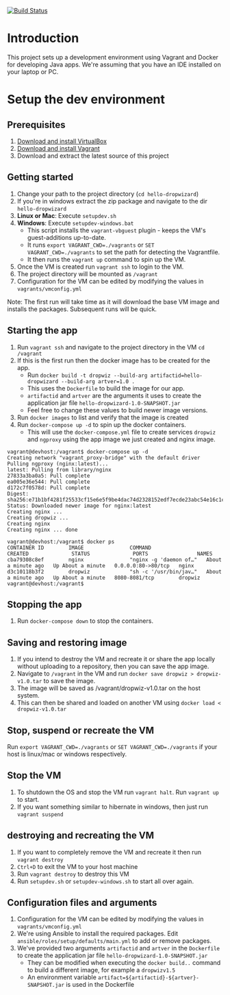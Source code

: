 [![Build Status](https://travis-ci.com/kottapar/hello-dropwizard.svg?branch=hellov3)](https://travis-ci.com/kottapar/hello-dropwizard)

# Introduction

This project sets up a development environment using Vagrant and Docker for developing Java apps. We're assuming that you have an IDE installed on your laptop or PC.

# Setup the dev environment

Prerequisites
-------------
1. [Download and install VirtualBox](https://www.virtualbox.org/wiki/Downloads)
2. [Download and install Vagrant](http://www.vagrantup.com/downloads.html)
3. Download and extract the latest source of this project

Getting started
---------------
1. Change your path to the project directory (`cd hello-dropwizard`)
2. If you're in windows extract the zip package and navigate to the dir `hello-dropwizard`
3. **Linux or Mac**: Execute `setupdev.sh`
4. **Windows**: Execute `setupdev-windows.bat`
   - This script installs the `vagrant-vbguest` plugin - keeps the VM's guest-additions up-to-date.
   - It runs `export VAGRANT_CWD=./vagrants` or `SET VAGRANT_CWD=./vagrants` to set the path for detecting the Vagrantfile.
   - It then runs the `vagrant up` command to spin up the VM.
5. Once the VM is created run `vagrant ssh` to login to the VM.
6. The project directory will be mounted as `/vagrant`
7. Configuration for the VM can be edited by modifying the values in `vagrants/vmconfig.yml`

Note: The first run will take time as it will download the base VM image and installs the packages. Subsequent runs will be quick.

Starting the app
----------------
1. Run `vagrant ssh` and navigate to the project directory in the VM `cd /vagrant`
2. If this is the first run then the docker image has to be created for the app. 
   - Run `docker build -t dropwiz --build-arg artifactid=hello-dropwizard --build-arg artver=1.0 .`
   - This uses the `Dockerfile` to build the image for our app.
   - `artifactid` and `artver` are the arguments it uses to create the application jar file `hello-dropwizard-1.0-SNAPSHOT.jar`
   - Feel free to change these values to build newer image versions.
3. Run `docker images` to list and verify that the image is created
4. Run `docker-compose up -d` to spin up the docker containers.
   - This will use the `docker-compose.yml` file to create services `dropwiz` and `ngproxy` using the app image we just created and nginx image.

```
vagrant@devhost:/vagrant$ docker-compose up -d
Creating network "vagrant_proxy-bridge" with the default driver
Pulling ngproxy (nginx:latest)...
latest: Pulling from library/nginx
27833a3ba0a5: Pull complete
ea005e36e544: Pull complete
d172c7f0578d: Pull complete
Digest: sha256:e71b1bf4281f25533cf15e6e5f9be4dac74d2328152edf7ecde23abc54e16c1c
Status: Downloaded newer image for nginx:latest
Creating nginx ...
Creating dropwiz ...
Creating nginx
Creating nginx ... done

vagrant@devhost:/vagrant$ docker ps
CONTAINER ID        IMAGE               COMMAND                  CREATED              STATUS              PORTS                NAMES
cba79308c8ef        nginx               "nginx -g 'daemon of…"   About a minute ago   Up About a minute   0.0.0.0:80->80/tcp   nginx
d3c10118b3f2        dropwiz             "sh -c '/usr/bin/jav…"   About a minute ago   Up About a minute   8080-8081/tcp        dropwiz
vagrant@devhost:/vagrant$
```

Stopping the app
----------------
1. Run `docker-compose down` to stop the containers.

Saving and restoring image
--------------------------
1. If you intend to destroy the VM and recreate it or share the app locally without uploading to a repository, then you can save the app image.
2. Navigate to `/vagrant` in the VM and run `docker save dropwiz > dropwiz-v1.0.tar` to save the image.
3. The image will be saved as /vagrant/dropwiz-v1.0.tar on the host system.
4. This can then be shared and loaded on another VM using `docker load < dropwiz-v1.0.tar`

Stop, suspend or recreate the VM
--------------------------------
Run `export VAGRANT_CWD=./vagrants` or `SET VAGRANT_CWD=./vagrants` if your host is linux/mac or windows respectively.

Stop the VM
-----------
1. To shutdown the OS and stop the VM run `vagrant halt`. Run `vagrant up` to start.
2. If you want something similar to hibernate in windows, then just run `vagrant suspend`

destroying and recreating the VM
--------------------------------
1. If you want to completely remove the VM and recreate it then run `vagrant destroy`
2. `Ctrl+D` to exit the VM to your host machine
3. Run `vagrant destroy` to destroy this VM
4. Run `setupdev.sh` or `setupdev-windows.sh` to start all over again.

Configuration files and arguments
---------------------------------
1. Configuration for the VM can be edited by modifying the values in `vagrants/vmconfig.yml`
2. We're using Ansible to install the required packages. Edit `ansible/roles/setup/defaults/main.yml` to add or remove packages.
3. We've provided two arguments `artifactid` and `artver` in the `Dockerfile` to create the application jar file `hello-dropwizard-1.0-SNAPSHOT.jar`
   - They can be modified when executing the `docker build..` command to build a different image, for example a `dropwizv1.5`
   - An environment variable `artifact=${artifactid}-${artver}-SNAPSHOT.jar` is used in the Dockerfile






